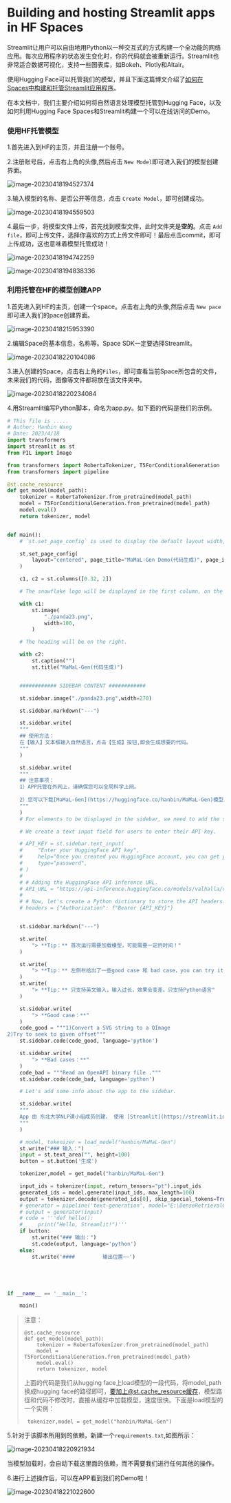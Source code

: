 # Building and hosting Streamlit apps in HF Spaces

Streamlit让用户可以自由地用Python以一种交互式的方式构建一个全功能的网络应用。每次应用程序的状态发生变化时，你的代码就会被重新运行。Streamlit也非常适合数据可视化，支持一些图表库，如Bokeh、Plotly和Altair。

使用Hugging Face可以托管我们的模型，并且下面这篇博文介绍了[如何在Spaces中构建和托管Streamlit应用程序](https://huggingface.co/blog/streamlit-spaces)。

在本文档中，我们主要介绍如何将自然语言处理模型托管到Hugging Face，以及如何利用Hugging Face Spaces和Streamlit构建一个可以在线访问的Demo。

### 使用HF托管模型

1.首先进入到HF的主页，并且注册一个账号。

2.注册账号后，点击右上角的头像,然后点击 `New Model`即可进入我们的模型创建界面。 

![image-20230418194527374](../6-building_and_hosting_Streamlit_apps_in_hf_spaces.assets/image-20230418194527374.png)

3.输入模型的名称、是否公开等信息，点击 `Create Model`，即可创建成功。

![image-20230418194559503](../6-building_and_hosting_Streamlit_apps_in_hf_spaces.assets/image-20230418194559503.png)



4.最后一步，将模型文件上传，首先找到模型文件，此时文件夹是**空的**。点击 `Add file`，即可上传文件，选择你喜欢的方式上传文件即可！最后点击commit，即可上传成功，这也意味着模型托管成功！

![image-20230418194742259](../6-building_and_hosting_Streamlit_apps_in_hf_spaces.assets/image-20230418194742259.png)

![image-20230418194838336](../6-building_and_hosting_Streamlit_apps_in_hf_spaces.assets/image-20230418194838336.png)



### 利用托管在HF的模型创建APP

1.首先进入到HF的主页，创建一个space。点击右上角的头像,然后点击 `New pace`即可进入我们的pace创建界面。 

![image-20230418215953390](../6-building_and_hosting_Streamlit_apps_in_hf_spaces.assets/image-20230418215953390.png)

2.编辑Space的基本信息，名称等。Space SDK一定要选择Streamlit。

![image-20230418220104086](../6-building_and_hosting_Streamlit_apps_in_hf_spaces.assets/image-20230418220104086.png)

3.进入创建的Space，点击右上角的`Files`，即可查看当前Space所包含的文件，未来我们的代码，图像等文件都将放在该文件夹中。

![image-20230418220234084](../6-building_and_hosting_Streamlit_apps_in_hf_spaces.assets/image-20230418220234084.png)



4.用Streamlit编写Python脚本，命名为app.py。如下面的代码是我们的示例。

```python
# This file is .....
# Author: Hanbin Wang
# Date: 2023/4/18
import transformers
import streamlit as st
from PIL import Image

from transformers import RobertaTokenizer, T5ForConditionalGeneration
from transformers import pipeline

@st.cache_resource
def get_model(model_path):
    tokenizer = RobertaTokenizer.from_pretrained(model_path)
    model = T5ForConditionalGeneration.from_pretrained(model_path)
    model.eval()
    return tokenizer, model


def main():
    # `st.set_page_config` is used to display the default layout width, the title of the app, and the emoticon in the browser tab.

    st.set_page_config(
        layout="centered", page_title="MaMaL-Gen Demo(代码生成)", page_icon="❄️"
    )

    c1, c2 = st.columns([0.32, 2])

    # The snowflake logo will be displayed in the first column, on the left.

    with c1:
        st.image(
            "./panda23.png",
            width=100,
        )

    # The heading will be on the right.

    with c2:
        st.caption("")
        st.title("MaMaL-Gen(代码生成)")


    ############ SIDEBAR CONTENT ############

    st.sidebar.image("./panda23.png",width=270)

    st.sidebar.markdown("---")

    st.sidebar.write(
    """
    ## 使用方法：
    在【输入】文本框输入自然语言，点击【生成】按钮,即会生成想要的代码。
    """
    )

    st.sidebar.write(
    """
    ## 注意事项：
    1）APP托管在外网上，请确保您可以全局科学上网。
    
    2）您可以下载[MaMaL-Gen](https://huggingface.co/hanbin/MaMaL-Gen)模型，本地测试。（无需科学上网）
    """
    )
    # For elements to be displayed in the sidebar, we need to add the sidebar element in the widget.

    # We create a text input field for users to enter their API key.

    # API_KEY = st.sidebar.text_input(
    #     "Enter your HuggingFace API key",
    #     help="Once you created you HuggingFace account, you can get your free API token in your settings page: https://huggingface.co/settings/tokens",
    #     type="password",
    # )
    #
    # # Adding the HuggingFace API inference URL.
    # API_URL = "https://api-inference.huggingface.co/models/valhalla/distilbart-mnli-12-3"
    #
    # # Now, let's create a Python dictionary to store the API headers.
    # headers = {"Authorization": f"Bearer {API_KEY}"}


    st.sidebar.markdown("---")

    st.write(
        "> **Tip：** 首次运行需要加载模型，可能需要一定的时间！"
    )

    st.write(
        "> **Tip：** 左侧栏给出了一些good case 和 bad case，you can try it！"
    )
    st.write(
        "> **Tip：** 只支持英文输入，输入过长，效果会变差。只支持Python语言"
    )

    st.sidebar.write(
        "> **Good case：**"
    )
    code_good = """1)Convert a SVG string to a QImage
2)Try to seek to given offset"""
    st.sidebar.code(code_good, language='python')

    st.sidebar.write(
        "> **Bad cases：**"
    )
    code_bad = """Read an OpenAPI binary file ."""
    st.sidebar.code(code_bad, language='python')

    # Let's add some info about the app to the sidebar.

    st.sidebar.write(
    """
    App 由 东北大学NLP课小组成员创建， 使用 [Streamlit](https://streamlit.io/)🎈 和 [HuggingFace](https://huggingface.co/inference-api)'s [MaMaL-Gen](https://huggingface.co/hanbin/MaMaL-Gen) 模型.
    """
    )

    # model, tokenizer = load_model("hanbin/MaMaL-Gen")
    st.write("### 输入：")
    input = st.text_area("", height=100)
    button = st.button('生成')

    tokenizer,model = get_model("hanbin/MaMaL-Gen")

    input_ids = tokenizer(input, return_tensors="pt").input_ids
    generated_ids = model.generate(input_ids, max_length=100)
    output = tokenizer.decode(generated_ids[0], skip_special_tokens=True)
    # generator = pipeline('text-generation', model="E:\DenseRetrievalGroup\CodeT5-base")
    # output = generator(input)
    # code = '''def hello():
    #     print("Hello, Streamlit!")'''
    if button:
        st.write("### 输出：")
        st.code(output, language='python')
    else:
        st.write('####         输出位置~~')





if __name__ == '__main__':

    main()
```

> 注意：
>
> ```
> @st.cache_resource
> def get_model(model_path):
>     tokenizer = RobertaTokenizer.from_pretrained(model_path)
>     model = T5ForConditionalGeneration.from_pretrained(model_path)
>     model.eval()
>     return tokenizer, model
> ```
>
> 上面的代码是我们从hugging face上load模型的一段代码，将model_path换成hugging face的路径即可，要加上@st.cache_resource缓存，模型路径和代码不修改时，直接从缓存中加载模型，速度很快。下面是load模型的一个实例：
>
> ```
>  tokenizer,model = get_model("hanbin/MaMaL-Gen")
> ```

5.针对于该脚本所用到的依赖，新建一个`requirements.txt`,如图所示：

![image-20230418220921934](../6-building_and_hosting_Streamlit_apps_in_hf_spaces.assets/image-20230418220921934.png)

当模型加载时，会自动下载这里面的依赖，而不需要我们进行任何其他的操作。

6.进行上述操作后，可以在APP看到我们的Demo啦！

![image-20230418221022600](../6-building_and_hosting_Streamlit_apps_in_hf_spaces.assets/image-20230418221022600.png)
